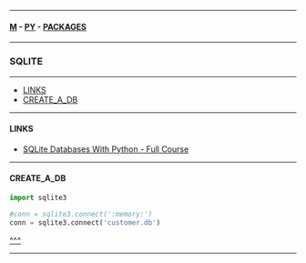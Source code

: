 
---

#### [M](https://github.com/ttltrk/TTT/blob/master/menu.md) - [PY](https://github.com/ttltrk/TTT/blob/master/PY/PY.md) - [PACKAGES](https://github.com/ttltrk/TTT/blob/master/PY/PACKAGES/PACKAGES.md)

---

### SQLITE

---

* [LINKS](#LINKS)
* [CREATE_A_DB](#CREATE_A_DB)

---

#### LINKS

* [SQLite Databases With Python - Full Course](https://www.youtube.com/watch?v=byHcYRpMgI4)

---

#### CREATE_A_DB

```py
import sqlite3

#conn = sqlite3.connect(':memory:')
conn = sqlite3.connect('customer.db')
```

[^^^](#SQLITE)

---
